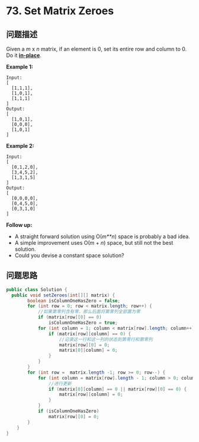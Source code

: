 #  73. Set Matrix Zeroes 

## 问题描述

Given a *m* x *n* matrix, if an element is 0, set its entire row and column to 0. Do it [**in-place**](https://en.wikipedia.org/wiki/In-place_algorithm).

**Example 1:**

```
Input: 
[
  [1,1,1],
  [1,0,1],
  [1,1,1]
]
Output: 
[
  [1,0,1],
  [0,0,0],
  [1,0,1]
]
```

**Example 2:**

```
Input: 
[
  [0,1,2,0],
  [3,4,5,2],
  [1,3,1,5]
]
Output: 
[
  [0,0,0,0],
  [0,4,5,0],
  [0,3,1,0]
]
```

**Follow up:**

- A straight forward solution using O(*m**n*) space is probably a bad idea.
- A simple improvement uses O(*m* + *n*) space, but still not the best solution.
- Could you devise a constant space solution?

## 问题思路



```java
public class Solution {
  public void setZeroes(int[][] matrix) {
        boolean isColumnOneHasZero = false;
        for (int row = 0; row < matrix.length; row++) {
            //如果第零列含有零，那么后面将第零列全部置为零
            if (matrix[row][0] == 0)
                isColumnOneHasZero = true;
            for (int column = 1; column < matrix[row].length; column++) {
                if (matrix[row][column] == 0) {
                    //记录这一行和这一列的状态到第零行和第零列
                    matrix[row][0] = 0;
                    matrix[0][column] = 0;
                }
            }
        }
        for (int row =  matrix.length -1; row >= 0; row--) {
            for (int column = matrix[row].length - 1; column > 0; column--) {
                //进行更新
                if (matrix[0][column] == 0 || matrix[row][0] == 0) {
                    matrix[row][column] = 0;
                }
            }
            if (isColumnOneHasZero)
                matrix[row][0] = 0;
        }
    }
}
```


